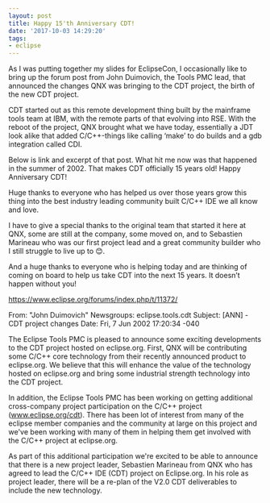 ```yaml
---
layout: post
title: Happy 15'th Anniversary CDT!
date: '2017-10-03 14:29:20'
tags:
- eclipse
---
```


As I was putting together my slides for EclipseCon, I occasionally like to bring up the forum post from John Duimovich, the Tools PMC lead, that announced the changes QNX was bringing to the CDT project, the birth of the new CDT project.

CDT started out as this remote development thing built by the mainframe tools team at IBM, with the remote parts of that evolving into RSE. With the reboot of the project, QNX brought what we have today, essentially a JDT look alike that added C/C++-things like calling ‘make’ to do builds and a gdb integration called CDI.

Below is link and excerpt of that post. What hit me now was that happened in the summer of 2002. That makes CDT officially 15 years old! Happy Anniversary CDT!

Huge thanks to everyone who has helped us over those years grow this thing into the best industry leading community built C/C++ IDE we all know and love.

I have to give a special thanks to the original team that started it here at QNX, some are still at the company, some moved on, and to Sebastien Marineau who was our first project lead and a great community builder who I still struggle to live up to 😊.

And a huge thanks to everyone who is helping today and are thinking of coming on board to help us take CDT into the next 15 years. It doesn’t happen without you!

https://www.eclipse.org/forums/index.php/t/11372/

From: "John Duimovich"
Newsgroups: eclipse.tools.cdt
Subject: [ANN] - CDT project changes Date: Fri, 7 Jun 2002 17:20:34 -040

The Eclipse Tools PMC is pleased to announce some exciting developments to the CDT project hosted on eclipse.org. First, QNX will be contributing some C/C++ core technology from their recently announced product to eclipse.org. We believe that this will enhance the value of the technology hosted on eclipse.org and bring some industrial strength technology into the CDT project.

In addition, the Eclipse Tools PMC has been working on getting additional cross-company project participation on the C/C++ project (www.eclipse.org/cdt). There has been lot of interest from many of the eclipse member companies and the community at large on this project and we've been working with many of them in helping them get involved with the C/C++ project at eclipse.org.

As part of this additional participation we're excited to be able to announce that there is a new project leader, Sebastien Marineau from QNX who has agreed to lead the C/C++ IDE (CDT) project on Eclipse.org. In his role as project leader, there will be a re-plan of the V2.0 CDT deliverables to include the new technology.
